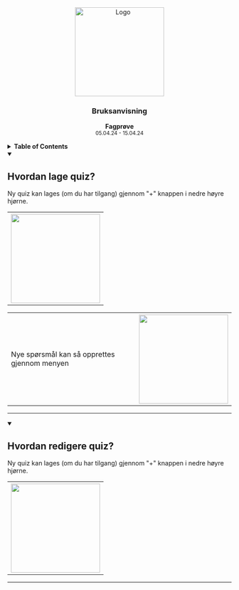 <div align="center">
  <a href="https://github.com/ArvidWedtstein/Fagproove">
    <img src="https://content.energage.com/company-images/SE45893/SE45893_logo_orig.png" alt="Logo" width="200" height="200">
  </a>

  <h3 align="center">Bruksanvisning</h3>

  <p align="center">
    <b>Fagprøve</b>
    <br />
    <sub>05.04.24 - 15.04.24</sub>
  </p>
</div>

<details>
  <summary>
    <b>Table of Contents</b>
  </summary>
  <ol>
    <li>
      <a href="#hvordan-lage-quiz">Hvordan lage ny quiz?</a>
    </li>
    
  </ol>
</details>

<details open>
  <summary>
    <h2>Hvordan lage quiz?</h2>
  </summary>
  <p>
    Ny quiz kan lages (om du har tilgang) gjennom "+" knappen i nedre høyre hjørne.
  </p>
  <table>
    <th><img src="https://github.com/ArvidWedtstein/Fagproove/assets/71834553/1655d195-ccd9-4a80-a246-5ad94ef445f4" width="200"></th>
  </table>
  <table>
    <tr>
      <td>Nye spørsmål kan så opprettes gjennom menyen</td>
      <th><img src="https://github.com/ArvidWedtstein/Fagproove/assets/71834553/2e28d8a9-bbe0-4b25-9ce2-0504e0391631" width="200"></th> 
    </tr>
  </table>
  <hr>
</details>


<details open>
  <summary>
    <h2>Hvordan redigere quiz?</h2>
  </summary>
  <p>
    Ny quiz kan lages (om du har tilgang) gjennom "+" knappen i nedre høyre hjørne.
  </p>
  <table>
    <th><img src="https://github.com/ArvidWedtstein/Fagproove/assets/71834553/1655d195-ccd9-4a80-a246-5ad94ef445f4" width="200"></th>
  </table>
  <hr>
</details>



